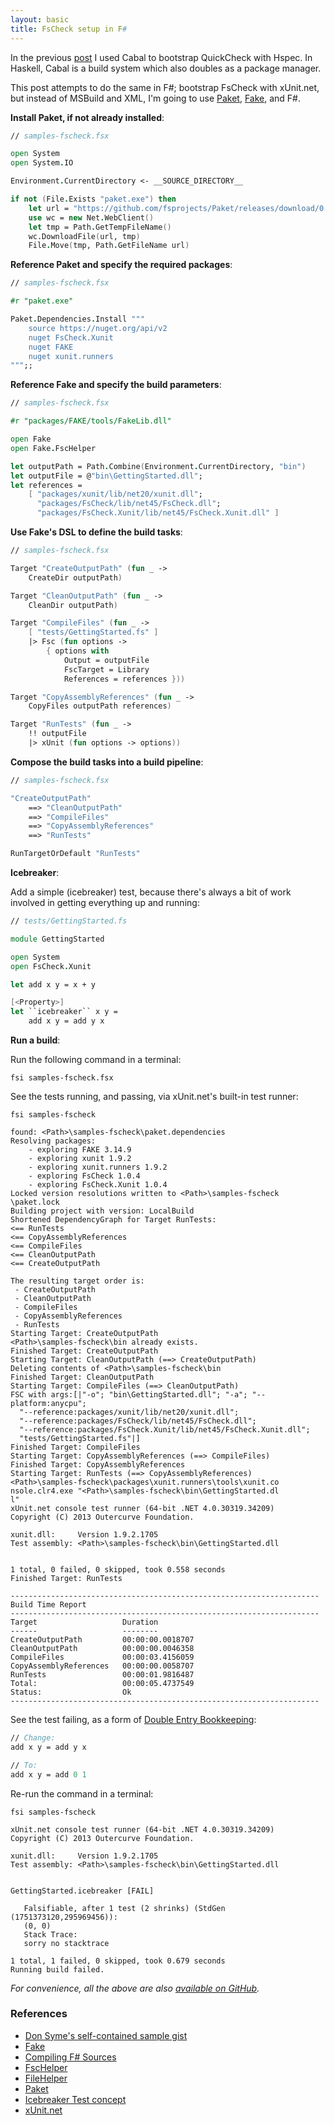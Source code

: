 ```yaml
---
layout: basic
title: FsCheck setup in F#
---
```


In the previous [post](http://blog.nikosbaxevanis.com/2015/01/30/quickcheck-setup-in-haskell/) I used Cabal to bootstrap QuickCheck with Hspec. In Haskell, Cabal is a build system which also doubles as a package manager.

This post attempts to do the same in F#; bootstrap FsCheck with xUnit.net, but instead of MSBuild and XML, I'm going to use [Paket](http://fsprojects.github.io/Paket/index.html), [Fake](http://fsharp.github.io/FAKE/), and F#.


**Install Paket, if not already installed**:

```fsharp
// samples-fscheck.fsx

open System
open System.IO

Environment.CurrentDirectory <- __SOURCE_DIRECTORY__

if not (File.Exists "paket.exe") then
    let url = "https://github.com/fsprojects/Paket/releases/download/0.26.3/paket.exe"
    use wc = new Net.WebClient()
    let tmp = Path.GetTempFileName()
    wc.DownloadFile(url, tmp)
    File.Move(tmp, Path.GetFileName url)
```

**Reference Paket and specify the required packages**:

```fsharp
// samples-fscheck.fsx

#r "paket.exe"

Paket.Dependencies.Install """
    source https://nuget.org/api/v2
    nuget FsCheck.Xunit
    nuget FAKE
    nuget xunit.runners
""";;
```

**Reference Fake and specify the build parameters**:

```fsharp
// samples-fscheck.fsx

#r "packages/FAKE/tools/FakeLib.dll"

open Fake
open Fake.FscHelper

let outputPath = Path.Combine(Environment.CurrentDirectory, "bin")
let outputFile = @"bin\GettingStarted.dll";
let references =
    [ "packages/xunit/lib/net20/xunit.dll";
      "packages/FsCheck/lib/net45/FsCheck.dll";
      "packages/FsCheck.Xunit/lib/net45/FsCheck.Xunit.dll" ]
```

**Use Fake's DSL to define the build tasks**:

```fsharp
// samples-fscheck.fsx

Target "CreateOutputPath" (fun _ ->
    CreateDir outputPath)

Target "CleanOutputPath" (fun _ ->
    CleanDir outputPath)

Target "CompileFiles" (fun _ ->
    [ "tests/GettingStarted.fs" ]
    |> Fsc (fun options ->
        { options with
            Output = outputFile
            FscTarget = Library
            References = references }))

Target "CopyAssemblyReferences" (fun _ ->
    CopyFiles outputPath references)

Target "RunTests" (fun _ ->
    !! outputFile
    |> xUnit (fun options -> options))
```

**Compose the build tasks into a build pipeline**:

```fsharp
// samples-fscheck.fsx

"CreateOutputPath"
    ==> "CleanOutputPath"
    ==> "CompileFiles"
    ==> "CopyAssemblyReferences"
    ==> "RunTests"

RunTargetOrDefault "RunTests"
```

**Icebreaker**:

Add a simple (icebreaker) test, because there's always a bit of work involved in
getting everything up and running:

```fsharp
// tests/GettingStarted.fs

module GettingStarted

open System
open FsCheck.Xunit

let add x y = x + y

[<Property>]
let ``icebreaker`` x y =
    add x y = add y x
```

**Run a build**:

Run the following command in a terminal:

``` text
fsi samples-fscheck.fsx
```

See the tests running, and passing, via xUnit.net's built-in test runner:

``` text
fsi samples-fscheck

found: <Path>\samples-fscheck\paket.dependencies
Resolving packages:
    - exploring FAKE 3.14.9
    - exploring xunit 1.9.2
    - exploring xunit.runners 1.9.2
    - exploring FsCheck 1.0.4
    - exploring FsCheck.Xunit 1.0.4
Locked version resolutions written to <Path>\samples-fscheck
\paket.lock
Building project with version: LocalBuild
Shortened DependencyGraph for Target RunTests:
<== RunTests
<== CopyAssemblyReferences
<== CompileFiles
<== CleanOutputPath
<== CreateOutputPath

The resulting target order is:
 - CreateOutputPath
 - CleanOutputPath
 - CompileFiles
 - CopyAssemblyReferences
 - RunTests
Starting Target: CreateOutputPath
<Path>\samples-fscheck\bin already exists.
Finished Target: CreateOutputPath
Starting Target: CleanOutputPath (==> CreateOutputPath)
Deleting contents of <Path>\samples-fscheck\bin
Finished Target: CleanOutputPath
Starting Target: CompileFiles (==> CleanOutputPath)
FSC with args:[|"-o"; "bin\GettingStarted.dll"; "-a"; "--platform:anycpu";
  "--reference:packages/xunit/lib/net20/xunit.dll";
  "--reference:packages/FsCheck/lib/net45/FsCheck.dll";
  "--reference:packages/FsCheck.Xunit/lib/net45/FsCheck.Xunit.dll";
  "tests/GettingStarted.fs"|]
Finished Target: CompileFiles
Starting Target: CopyAssemblyReferences (==> CompileFiles)
Finished Target: CopyAssemblyReferences
Starting Target: RunTests (==> CopyAssemblyReferences)
<Path>\samples-fscheck\packages\xunit.runners\tools\xunit.co
nsole.clr4.exe "<Path>\samples-fscheck\bin\GettingStarted.dl
l"
xUnit.net console test runner (64-bit .NET 4.0.30319.34209)
Copyright (C) 2013 Outercurve Foundation.

xunit.dll:     Version 1.9.2.1705
Test assembly: <Path>\samples-fscheck\bin\GettingStarted.dll


1 total, 0 failed, 0 skipped, took 0.558 seconds
Finished Target: RunTests

---------------------------------------------------------------------
Build Time Report
---------------------------------------------------------------------
Target                   Duration
------                   --------
CreateOutputPath         00:00:00.0018707
CleanOutputPath          00:00:00.0046358
CompileFiles             00:00:03.4156059
CopyAssemblyReferences   00:00:00.0058707
RunTests                 00:00:01.9816487
Total:                   00:00:05.4737549
Status:                  Ok
---------------------------------------------------------------------
```

See the test failing, as a form of [Double Entry Bookkeeping](http://c2.com/cgi/wiki?DoubleEntryBookkeeping):


```fsharp
// Change:
add x y = add y x

// To:
add x y = add 0 1
```

Re-run the command in a terminal:

``` text
fsi samples-fscheck

xUnit.net console test runner (64-bit .NET 4.0.30319.34209)
Copyright (C) 2013 Outercurve Foundation.

xunit.dll:     Version 1.9.2.1705
Test assembly: <Path>\samples-fscheck\bin\GettingStarted.dll


GettingStarted.icebreaker [FAIL]

   Falsifiable, after 1 test (2 shrinks) (StdGen (1751373120,295969456)):
   (0, 0)
   Stack Trace:
   sorry no stacktrace

1 total, 1 failed, 0 skipped, took 0.679 seconds
Running build failed.
```

*For convenience, all the above are also [available on GitHub](https://github.com/moodmosaic/quickcheck-fscheck-samples/).*

### References

* [Don Syme's self-contained sample gist](https://gist.github.com/dsyme/9b18608b78dccf92ba33)
* [Fake](http://fsharp.github.io/FAKE/)
 * [Compiling F# Sources](http://fsharp.github.io/FAKE/fsc.html)
 * [FscHelper](http://fsharp.github.io/FAKE/apidocs/fake-fschelper.html)
 * [FileHelper](http://fsharp.github.io/FAKE/apidocs/fake-filehelper.html)
* [Paket](http://fsprojects.github.io/Paket/index.html)
* [Icebreaker Test concept](http://blog.ploeh.dk/2015/01/10/diamond-kata-with-fscheck/)
* [xUnit.net](https://github.com/xunit/xunit)
